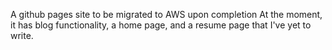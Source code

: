 A github pages site to be migrated to AWS upon completion
At the moment, it has blog functionality, a home page, and a resume page that I've yet to write.
